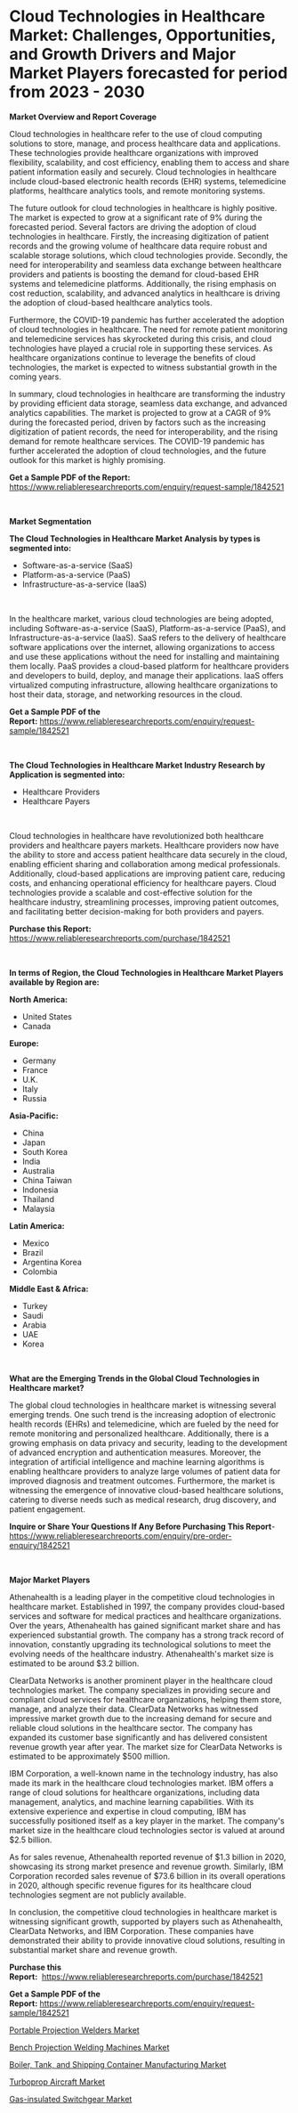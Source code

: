 <p><h1>Cloud Technologies in Healthcare Market: Challenges, Opportunities, and Growth Drivers and Major Market Players forecasted for period from 2023 - 2030</h1></p><p><strong>Market Overview and Report Coverage</strong></p>
<p><p>Cloud technologies in healthcare refer to the use of cloud computing solutions to store, manage, and process healthcare data and applications. These technologies provide healthcare organizations with improved flexibility, scalability, and cost efficiency, enabling them to access and share patient information easily and securely. Cloud technologies in healthcare include cloud-based electronic health records (EHR) systems, telemedicine platforms, healthcare analytics tools, and remote monitoring systems.</p><p>The future outlook for cloud technologies in healthcare is highly positive. The market is expected to grow at a significant rate of 9% during the forecasted period. Several factors are driving the adoption of cloud technologies in healthcare. Firstly, the increasing digitization of patient records and the growing volume of healthcare data require robust and scalable storage solutions, which cloud technologies provide. Secondly, the need for interoperability and seamless data exchange between healthcare providers and patients is boosting the demand for cloud-based EHR systems and telemedicine platforms. Additionally, the rising emphasis on cost reduction, scalability, and advanced analytics in healthcare is driving the adoption of cloud-based healthcare analytics tools.</p><p>Furthermore, the COVID-19 pandemic has further accelerated the adoption of cloud technologies in healthcare. The need for remote patient monitoring and telemedicine services has skyrocketed during this crisis, and cloud technologies have played a crucial role in supporting these services. As healthcare organizations continue to leverage the benefits of cloud technologies, the market is expected to witness substantial growth in the coming years.</p><p>In summary, cloud technologies in healthcare are transforming the industry by providing efficient data storage, seamless data exchange, and advanced analytics capabilities. The market is projected to grow at a CAGR of 9% during the forecasted period, driven by factors such as the increasing digitization of patient records, the need for interoperability, and the rising demand for remote healthcare services. The COVID-19 pandemic has further accelerated the adoption of cloud technologies, and the future outlook for this market is highly promising.</p></p>
<p><strong>Get a Sample PDF of the Report:</strong> <a href="https://www.reliableresearchreports.com/enquiry/request-sample/1842521">https://www.reliableresearchreports.com/enquiry/request-sample/1842521</a></p>
<p>&nbsp;</p>
<p><strong>Market Segmentation</strong></p>
<p><strong>The Cloud Technologies in Healthcare Market Analysis by types is segmented into:</strong></p>
<p><ul><li>Software-as-a-service (SaaS)</li><li>Platform-as-a-service (PaaS)</li><li>Infrastructure-as-a-service (IaaS)</li></ul></p>
<p>&nbsp;</p>
<p><p>In the healthcare market, various cloud technologies are being adopted, including Software-as-a-service (SaaS), Platform-as-a-service (PaaS), and Infrastructure-as-a-service (IaaS). SaaS refers to the delivery of healthcare software applications over the internet, allowing organizations to access and use these applications without the need for installing and maintaining them locally. PaaS provides a cloud-based platform for healthcare providers and developers to build, deploy, and manage their applications. IaaS offers virtualized computing infrastructure, allowing healthcare organizations to host their data, storage, and networking resources in the cloud.</p></p>
<p><strong>Get a Sample PDF of the Report:</strong>&nbsp;<a href="https://www.reliableresearchreports.com/enquiry/request-sample/1842521">https://www.reliableresearchreports.com/enquiry/request-sample/1842521</a></p>
<p>&nbsp;</p>
<p><strong>The Cloud Technologies in Healthcare Market Industry Research by Application is segmented into:</strong></p>
<p><ul><li>Healthcare Providers</li><li>Healthcare Payers</li></ul></p>
<p>&nbsp;</p>
<p><p>Cloud technologies in healthcare have revolutionized both healthcare providers and healthcare payers markets. Healthcare providers now have the ability to store and access patient healthcare data securely in the cloud, enabling efficient sharing and collaboration among medical professionals. Additionally, cloud-based applications are improving patient care, reducing costs, and enhancing operational efficiency for healthcare payers. Cloud technologies provide a scalable and cost-effective solution for the healthcare industry, streamlining processes, improving patient outcomes, and facilitating better decision-making for both providers and payers.</p></p>
<p><strong>Purchase this Report:</strong>&nbsp; <a href="https://www.reliableresearchreports.com/purchase/1842521">https://www.reliableresearchreports.com/purchase/1842521</a></p>
<p>&nbsp;</p>
<p><strong>In terms of Region, the Cloud Technologies in Healthcare Market Players available by Region are:</strong></p>
<p>
    <p> <strong> North America: </strong>
        <ul>
            <li>United States</li>
            <li>Canada</li>
        </ul>
        </p> 
    <p> <strong> Europe: </strong>
        <ul>
            <li>Germany</li>
            <li>France</li>
            <li>U.K.</li>
            <li>Italy</li>
            <li>Russia</li>
        </ul>
        </p> 
    <p> <strong> Asia-Pacific: </strong>
        <ul>
            <li>China</li>
            <li>Japan</li>
            <li>South Korea</li>
            <li>India</li>
            <li>Australia</li>
            <li>China Taiwan</li>
            <li>Indonesia</li>
            <li>Thailand</li>
            <li>Malaysia</li>
        </ul>
        </p> 
    <p> <strong> Latin America: </strong>
        <ul>
            <li>Mexico</li>
            <li>Brazil</li>
            <li>Argentina Korea</li>
            <li>Colombia</li>
        </ul>
        </p> 
    <p> <strong> Middle East & Africa: </strong>
        <ul>
            <li>Turkey</li>
            <li>Saudi</li>
            <li>Arabia</li>
            <li>UAE</li>
            <li>Korea</li>
        </ul>
    </p>
    </p>
<p>&nbsp;</p>
<p><strong>What are the Emerging Trends in the Global Cloud Technologies in Healthcare market?</strong></p>
<p><p>The global cloud technologies in healthcare market is witnessing several emerging trends. One such trend is the increasing adoption of electronic health records (EHRs) and telemedicine, which are fueled by the need for remote monitoring and personalized healthcare. Additionally, there is a growing emphasis on data privacy and security, leading to the development of advanced encryption and authentication measures. Moreover, the integration of artificial intelligence and machine learning algorithms is enabling healthcare providers to analyze large volumes of patient data for improved diagnosis and treatment outcomes. Furthermore, the market is witnessing the emergence of innovative cloud-based healthcare solutions, catering to diverse needs such as medical research, drug discovery, and patient engagement.</p></p>
<p><strong>Inquire or Share Your Questions If Any Before Purchasing This Report</strong>- <a href="https://www.reliableresearchreports.com/enquiry/pre-order-enquiry/1842521">https://www.reliableresearchreports.com/enquiry/pre-order-enquiry/1842521</a></p>
<p>&nbsp;</p>
<p><strong>Major Market Players</strong></p>
<p><p>Athenahealth is a leading player in the competitive cloud technologies in healthcare market. Established in 1997, the company provides cloud-based services and software for medical practices and healthcare organizations. Over the years, Athenahealth has gained significant market share and has experienced substantial growth. The company has a strong track record of innovation, constantly upgrading its technological solutions to meet the evolving needs of the healthcare industry. Athenahealth's market size is estimated to be around $3.2 billion.</p><p>ClearData Networks is another prominent player in the healthcare cloud technologies market. The company specializes in providing secure and compliant cloud services for healthcare organizations, helping them store, manage, and analyze their data. ClearData Networks has witnessed impressive market growth due to the increasing demand for secure and reliable cloud solutions in the healthcare sector. The company has expanded its customer base significantly and has delivered consistent revenue growth year after year. The market size for ClearData Networks is estimated to be approximately $500 million.</p><p>IBM Corporation, a well-known name in the technology industry, has also made its mark in the healthcare cloud technologies market. IBM offers a range of cloud solutions for healthcare organizations, including data management, analytics, and machine learning capabilities. With its extensive experience and expertise in cloud computing, IBM has successfully positioned itself as a key player in the market. The company's market size in the healthcare cloud technologies sector is valued at around $2.5 billion.</p><p>As for sales revenue, Athenahealth reported revenue of $1.3 billion in 2020, showcasing its strong market presence and revenue growth. Similarly, IBM Corporation recorded sales revenue of $73.6 billion in its overall operations in 2020, although specific revenue figures for its healthcare cloud technologies segment are not publicly available.</p><p>In conclusion, the competitive cloud technologies in healthcare market is witnessing significant growth, supported by players such as Athenahealth, ClearData Networks, and IBM Corporation. These companies have demonstrated their ability to provide innovative cloud solutions, resulting in substantial market share and revenue growth.</p></p>
<p><strong>Purchase this Report:</strong>&nbsp;&nbsp;<a href="https://www.reliableresearchreports.com/purchase/1842521">https://www.reliableresearchreports.com/purchase/1842521</a></p>
<p></p>
<p><strong>Get a Sample PDF of the Report:</strong>&nbsp;<a href="https://www.reliableresearchreports.com/enquiry/request-sample/1842521">https://www.reliableresearchreports.com/enquiry/request-sample/1842521</a></p>
<p><p><a href="https://medium.com/@laurenbrown1918/portable-projection-welders-market-trends-forecast-and-competitive-analysis-to-2030-fbcdd6ad1065">Portable Projection Welders Market</a></p><p><a href="https://medium.com/@joycelucas56/bench-projection-welding-machines-market-share-evolution-and-market-growth-trends-2023-2030-c04b1cd03420">Bench Projection Welding Machines Market</a></p><p><a href="https://www.linkedin.com/pulse/boiler-tank-shipping-container-manufacturing-market-size-1f/">Boiler, Tank, and Shipping Container Manufacturing Market</a></p><p><a href="https://www.linkedin.com/pulse/turboprop-aircraft-market-share-amp-new-trends-analysis-report/">Turboprop Aircraft Market</a></p><p><a href="https://github.com/GroverBarry/Market-Research-Report-List-2/blob/main/gas-insulated-switchgear-market.md">Gas-insulated Switchgear Market</a></p></p>